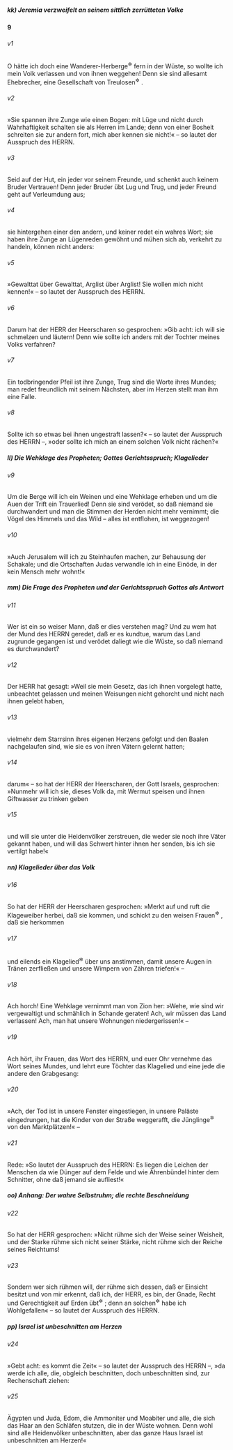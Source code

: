 ##### kk) Jeremia verzweifelt an seinem sittlich zerrütteten Volke

__9__

###### v1
O hätte ich doch eine Wanderer-Herberge<sup title="= Ruhestatt">&#x2732;</sup>
 fern in der Wüste, so wollte ich mein Volk verlassen und von ihnen weggehen! Denn sie sind allesamt Ehebrecher, eine Gesellschaft von Treulosen<sup title="oder: Betrügern">&#x2732;</sup>
.

###### v2
»Sie spannen ihre Zunge wie einen Bogen: mit Lüge und nicht durch Wahrhaftigkeit schalten sie als Herren im Lande; denn von einer Bosheit schreiten sie zur andern fort, mich aber kennen sie nicht!« – so lautet der Ausspruch des HERRN.

###### v3
Seid auf der Hut, ein jeder vor seinem Freunde, und schenkt auch keinem Bruder Vertrauen! Denn jeder Bruder übt Lug und Trug, und jeder Freund geht auf Verleumdung aus;

###### v4
sie hintergehen einer den andern, und keiner redet ein wahres Wort; sie haben ihre Zunge an Lügenreden gewöhnt und mühen sich ab, verkehrt zu handeln, können nicht anders:

###### v5
»Gewalttat über Gewalttat, Arglist über Arglist! Sie wollen mich nicht kennen!« – so lautet der Ausspruch des HERRN.

###### v6
Darum hat der HERR der Heerscharen so gesprochen: »Gib acht: ich will sie schmelzen und läutern! Denn wie sollte ich anders mit der Tochter meines Volks verfahren?

###### v7
Ein todbringender Pfeil ist ihre Zunge, Trug sind die Worte ihres Mundes; man redet freundlich mit seinem Nächsten, aber im Herzen stellt man ihm eine Falle.

###### v8
Sollte ich so etwas bei ihnen ungestraft lassen?« – so lautet der Ausspruch des HERRN –, »oder sollte ich mich an einem solchen Volk nicht rächen?«

##### ll) Die Wehklage des Propheten; Gottes Gerichtsspruch; Klagelieder


###### v9
Um die Berge will ich ein Weinen und eine Wehklage erheben und um die Auen der Trift ein Trauerlied! Denn sie sind verödet, so daß niemand sie durchwandert und man die Stimmen der Herden nicht mehr vernimmt; die Vögel des Himmels und das Wild – alles ist entflohen, ist weggezogen!

###### v10
»Auch Jerusalem will ich zu Steinhaufen machen, zur Behausung der Schakale; und die Ortschaften Judas verwandle ich in eine Einöde, in der kein Mensch mehr wohnt!«

##### mm) Die Frage des Propheten und der Gerichtsspruch Gottes als Antwort


###### v11
Wer ist ein so weiser Mann, daß er dies verstehen mag? Und zu wem hat der Mund des HERRN geredet, daß er es kundtue, warum das Land zugrunde gegangen ist und verödet daliegt wie die Wüste, so daß niemand es durchwandert?


###### v12
Der HERR hat gesagt: »Weil sie mein Gesetz, das ich ihnen vorgelegt hatte, unbeachtet gelassen und meinen Weisungen nicht gehorcht und nicht nach ihnen gelebt haben,

###### v13
vielmehr dem Starrsinn ihres eigenen Herzens gefolgt und den Baalen nachgelaufen sind, wie sie es von ihren Vätern gelernt hatten;

###### v14
darum« – so hat der HERR der Heerscharen, der Gott Israels, gesprochen: »Nunmehr will ich sie, dieses Volk da, mit Wermut speisen und ihnen Giftwasser zu trinken geben

###### v15
und will sie unter die Heidenvölker zerstreuen, die weder sie noch ihre Väter gekannt haben, und will das Schwert hinter ihnen her senden, bis ich sie vertilgt habe!«

##### nn) Klagelieder über das Volk


###### v16
So hat der HERR der Heerscharen gesprochen: »Merkt auf und ruft die Klageweiber herbei, daß sie kommen, und schickt zu den weisen Frauen<sup title="= den wehgesangskundigen Weibern">&#x2732;</sup>
, daß sie herkommen

###### v17
und eilends ein Klagelied<sup title="oder: das Totenlied">&#x2732;</sup>
 über uns anstimmen, damit unsere Augen in Tränen zerfließen und unsere Wimpern von Zähren triefen!« –


###### v18
Ach horch! Eine Wehklage vernimmt man von Zion her: »Wehe, wie sind wir vergewaltigt und schmählich in Schande geraten! Ach, wir müssen das Land verlassen! Ach, man hat unsere Wohnungen niedergerissen!« –


###### v19
Ach hört, ihr Frauen, das Wort des HERRN, und euer Ohr vernehme das Wort seines Mundes, und lehrt eure Töchter das Klagelied und eine jede die andere den Grabgesang:

###### v20
»Ach, der Tod ist in unsere Fenster eingestiegen, in unsere Paläste eingedrungen, hat die Kinder von der Straße weggerafft, die Jünglinge<sup title="oder: jungen Männer">&#x2732;</sup>
 von den Marktplätzen!« –


###### v21
Rede: »So lautet der Ausspruch des HERRN: Es liegen die Leichen der Menschen da wie Dünger auf dem Felde und wie Ährenbündel hinter dem Schnitter, ohne daß jemand sie aufliest!«

##### oo) Anhang: Der wahre Selbstruhm; die rechte Beschneidung


###### v22
So hat der HERR gesprochen: »Nicht rühme sich der Weise seiner Weisheit, und der Starke rühme sich nicht seiner Stärke, nicht rühme sich der Reiche seines Reichtums!

###### v23
Sondern wer sich rühmen will, der rühme sich dessen, daß er Einsicht besitzt und von mir erkennt, daß ich, der HERR, es bin, der Gnade, Recht und Gerechtigkeit auf Erden übt<sup title="oder: walten läßt">&#x2732;</sup>
; denn an solchen<sup title="oder: daran">&#x2732;</sup>
 habe ich Wohlgefallen« – so lautet der Ausspruch des HERRN.

##### pp) Israel ist unbeschnitten am Herzen


###### v24
»Gebt acht: es kommt die Zeit« – so lautet der Ausspruch des HERRN –, »da werde ich alle, die, obgleich beschnitten, doch unbeschnitten sind, zur Rechenschaft ziehen:

###### v25
Ägypten und Juda, Edom, die Ammoniter und Moabiter und alle, die sich das Haar an den Schläfen stutzen, die in der Wüste wohnen. Denn wohl sind alle Heidenvölker unbeschnitten, aber das ganze Haus Israel ist unbeschnitten am Herzen!«